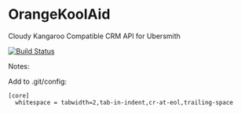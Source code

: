 OrangeKoolAid
=============

Cloudy Kangaroo Compatible CRM API for Ubersmith

[![Build Status](https://travis-ci.org/Contegix/OrangeKoolAid.png)](https://travis-ci.org/Contegix/OrangeKoolAid)

Notes:

Add to .git/config:
```
[core]
  whitespace = tabwidth=2,tab-in-indent,cr-at-eol,trailing-space
```
